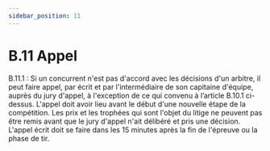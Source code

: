 ```yaml
---
sidebar_position: 11
---
```


# B.11 Appel

B.11.1 : Si un concurrent n'est pas d'accord avec les décisions d'un arbitre, il peut faire appel, par écrit et
par l'intermédiaire de son capitaine d'équipe, auprès du jury d'appel, à l'exception de ce qui convenu à l’article
B.10.1 ci-dessus. L'appel doit avoir lieu avant le début d'une nouvelle étape de la compétition. Les prix et les
trophées qui sont l'objet du litige ne peuvent pas être remis avant que le jury d'appel n'ait délibéré et pris
une décision.
L'appel écrit doit se faire dans les 15 minutes après la fin de l'épreuve ou la phase de tir.
